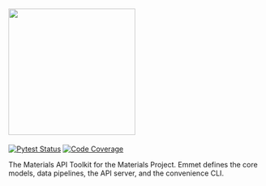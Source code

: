 # <img src="docs/images/logo_w_text.svg.svg" height="250px">


[![Pytest Status](https://github.com/materialsproject/emmet/workflows/testing/badge.svg)](https://github.com/materialsproject/emmet/actions?query=workflow%3Atesting)
[![Code Coverage](https://codecov.io/gh/materialsproject/emmet/branch/master/graph/badge.svg)](https://codecov.io/gh/materialsproject/emmet)


The Materials API Toolkit for the Materials Project. Emmet defines the core models, data pipelines, the API server, and the convenience CLI.

